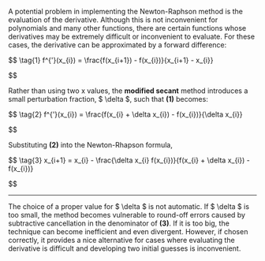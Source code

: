 A potential problem in implementing the Newton-Raphson method is the evaluation of the derivative. Although this is not inconvenient for polynomials and many other functions, there are certain functions whose derivatives may be extremely difficult or inconvenient to evaluate. For these cases, the derivative can be approximated by a forward difference:

$$
\tag{1} f^{'}(x_{i}) = \frac{f(x_{i+1}) - f(x_{i})}{x_{i+1} - x_{i}}

$$

Rather than using two x values, the **modified secant** method introduces a small perturbation fraction, $ \delta $, such that **(1)** becomes:

$$
\tag{2} f^{'}(x_{i}) = \frac{f(x_{i} + \delta x_{i}) - f(x_{i})}{\delta x_{i}}

$$

Substituting **(2)** into the Newton-Rhapson formula,

$$
\tag{3} x_{i+1} = x_{i} - \frac{\delta x_{i} f(x_{i})}{f(x_{i} + \delta x_{i}) - f(x_{i})}

$$

***

The choice of a proper value for $ \delta $ is not automatic. If $ \delta $ is too small, the method becomes vulnerable to round-off errors caused by subtractive cancellation in the denominator of **(3)**. If it is too big, the technique can become inefficient and even divergent. However, if chosen correctly, it provides a nice alternative for cases where evaluating the derivative is difficult and developing two initial guesses is inconvenient.
